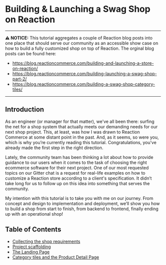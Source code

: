 # Building & Launching a Swag Shop on Reaction

---

 **⚠ NOTICE:** This tutorial aggregates a couple of Reaction blog posts into one place that should serve our community as an accessible show case on how to build a fully customized shop on top of Reaction. The orginal blog posts can be found here:
- https://blog.reactioncommerce.com/building-and-launching-a-store-on-reaction/
- https://blog.reactioncommerce.com/building-launching-a-swag-shop-part-2/
- https://blog.reactioncommerce.com/building-a-swag-shop-category-tiles/

---


## Introduction
As an engineer (or manager for that matter), we've all been there: surfing the net for a shop system that actually meets our demanding needs for our next shop project. This, at least, was how I was drawn to Reaction Commerce at some distant point in the past. And, as it seems, so were you, which is why you’re currently reading this tutorial. Congratulations, you've already made the first step in the right direction.

Lately, the community team has been thinking a lot about how to provide guidance to our users when it comes to the task of choosing the right ecommerce software for their next project. One of our most requested topics on our Gitter chat is a request for real-life examples on how to customize a Reaction store according to a client's specification. It didn’t take long for us to follow up on this idea into something that serves the community.

My intention with this tutorial is to take you with me on our journey. From concept and design to implementation and deployment, we’ll show you how to build a shop from start to finish, from backend to frontend, finally ending up with an operational shop!


## Table of Contents

* [Collecting the shop requirements](/developer/swag-shop/swag-shop-collecting-requirements.md)
* [Project scaffolding](/developer/swag-shop/swag-shop-initialization.md)
* [The Landing Page](/developer/swag-shop/swag-shop-landing-page.md)
* [Category tiles and the Product Detail Page](/developer/swag-shop/swag-shop-pdp.md)
